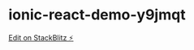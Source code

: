 # ionic-react-demo-y9jmqt

[Edit on StackBlitz ⚡️](https://stackblitz.com/edit/ionic-react-demo-y9jmqt)